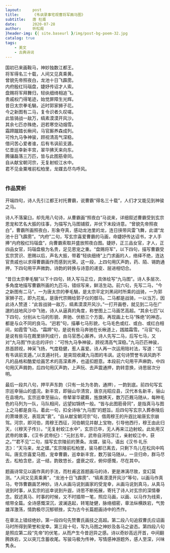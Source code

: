 ```yaml
---
layout:     post
title:      《韦讽录事宅观曹将军画马图》
subtitle:   唐 杜甫
date:       2020-07-28
author:     听松阁
}header-img: {{ site.baseurl }/img/post-bg-poem-32.jpg
catalog: true
tags:
    - 美文
    - 古典诗词
---
```


国初已来画鞍马，神妙独数江都王。<br>
将军得名三十载，人间又见真乘黄。<br>
曾貌先帝照夜白，龙池十日飞霹雳。<br>
内府殷红玛瑙盘，婕妤传诏才人索。<br>
盘赐将军拜舞归，轻纨细绮相追飞。<br>
贵戚权门得笔迹，始觉屏障生光辉。<br>
昔日太宗拳毛騧，近时郭家狮子花。<br>
今之新图有二马，复令识者久叹嗟。<br>
此皆骑战一敌万，缟素漠漠开风沙。<br>
其余七匹亦殊绝，迥若寒空动烟雪。<br>
霜蹄蹴踏长楸间，马官厮养森成列。<br>
可怜九马争神骏，顾视清高气深稳。<br>
借问苦心爱者谁，后有韦讽前支遁。<br>
忆昔巡幸新丰宫，翠华拂天来向东。<br>
腾骧磊落三万匹，皆与此图筋骨同。<br>
自从献宝朝河宗，无复射蛟江水中。<br>
君不见金粟堆前松柏里，龙媒去尽鸟呼风。<br>
<br>

### 作品赏析
开端四句，诗人先引江都王衬托曹霸，说曹霸“得名三十载”，人们才又能见到神骏之马。

诗人不落窠臼，却先用八句诗，从曹霸画“照夜白”马说来，详细叙述曹霸受到玄宗恩宠和艺名大振的往事，为描写九马图铺叙，并伏下末段诗意。“曾貌先帝照夜白”，曹霸所画照夜白，形象夺真，感动龙池里的龙，连日挟带风雷飞舞，此谓“龙池十日飞霹雳”。“内府”二句，写玄宗喜爱曹霸的马画，命婕妤传达诏书，才人手捧“内府殷红玛瑙盘”，向曹霸索取并盛放照夜白图。婕妤，正三品女官，才人，正四品女官，玛瑙盘极为名贵，足见恩宠之重。“盘赐将军”，以下四句，描写曹霸受玄宗赏识、恩赐以后，声名大振，带着“轻纨细绮”上门求画的人，络绎不绝，连达官贵戚也以求得曹霸画作而感到光荣。这一段，上四句用仄声韵，药、陌、锡韵通押，下四句用平声微韵，诗韵的转换与诗意的递变、层进相切合。

“昔日太宗拳毛騧”以下十四句，转入写马正位，具体绘写“九马图”。诗人多层次、多角度地描写曹霸所画的九匹马，错综写来，鲜活生动。前六句，先写二马，“今之新图有二马”，一为唐太宗的拳毛騧，是太宗平定刘黑闼时所乘的战骑，一为郭家狮子花，即九花虬，是唐代宗赐给郭子仪的御马。二马都是战骑，一以当万，因此诗人赞道：“此皆战骑一敌万，缟素漠漠开风沙。”一打开画卷，就见到二马在广邈的战地风沙中飞驰，诗人从逼真的角度，称誉图上二马画艺高超。“其余七匹”以下四句，分别从七马的形貌、奔驰、伏枥三个方面，再现画上七马“殊绝”的神态，都是与众不同的良马。“迥若”句，描摹七马形貌，七马毛色或红、或白、或红白相间，如霞雪飞动。“霜蹄”句，是说有些马奔驰在长楸道上，践踏霜雪。“马官”句，是说有些马在厩里排列成行，由马官悉心厮养。诗人先写二马，后写七马，又对“九马图”作出总的评价：“可怜九马争神骏，顾视清高气深稳。”九马匹匹神骏，昂首顾视，神采飞扬，气度稳健，惹人喜爱。诗人再一次运用陪衬法，写道：“后有韦讽前支遁。”,以支遁衬托，是突现收藏九马图的韦讽。这句诗赞誉韦讽风韵不凡的品格和酷爱绘画艺术的高深素养，也遥扣题意。本段前六句用平声麻韵，中四句用仄声屑韵，后四句用仄声韵，上声阮、去声震通押，韵转意换，诗思层次分明。

最后一段共八句，押平声东韵（只有一处为冬韵，通押），一韵到底。前四句写玄宗巡幸骊山的盛况。新丰宫，即骊山华清宫，唐京兆昭应县，汉代本名新丰，骊山在县境内。玄宗巡幸至骊山，帝辇翠华葳蕤，旌旗拂天，数万匹厩马随从，每种毛色的马列为一队，马队相间，远望如锦绣一般。“皆与此图筋骨同”，是指真马与图上之马都是良马。着此一句，扣全诗咏“九马图”的题旨。后四句写玄宗入葬泰陵后的萧竦景况，表现其“衰”。“自从献宝朝河宗”句，借周穆王的升遐比喻唐玄宗崩驾。河宗，即河伯，周穆王西征，河伯朝见并献上宝物，引导他西行，穆王由此归天，（《穆天子传》）。“无复射蛟江水中”，玄宗已卒，无人再来江边射蛟。此处用汉武帝的故事，《汉书·武帝纪》：“元封五年，武帝自浔阳浮江，亲射蛟江中，获之。”“君不见”二句，描写玄宗陵前的萧条。龙媒，骏马，语出《汉书·礼乐志》：“天马来，龙之媒。”玄宗陵前松柏里，骏马都已离去，只剩下鸟儿在松风中鸣叫。唐玄宗喜爱马图，宠幸曹霸，巡幸新丰宫，数万骏马随从，一旦归命，群马尽去，松柏含悲，这一结，韵致悠长，盛衰之叹，俯仰感慨，尽在其中。

题画诗常见以画作真的手法，而杜甫这首题画马的诗，更是淋漓尽致，变幻莫测。“人间又见真乘黄”，“龙池十日飞霹雳”、“缟素漠漠开风沙”等句，以画马作真马，夸饰曹霸画艺神妙。诗人从画马说到画家的受宠幸，从画马说到真马，从真马说到时事，从玄宗的巡幸说到升遐，诗思不断拓展，寄托了诗人对玄宗的深情眷念。叙述真马、时事的时候，又不时插带一笔，照应马画，以画、以马作为线索，绾带全篇。全诗感慨深沉，波澜迭起，转笔陡健，脉络细密，章法纵横跌宕，气势雄浑激荡，情韵极尽沉郁顿挫，实为古今长篇题画诗中的杰作。

在章法上错综绝妙。第一段四句先赞曹氏画技之高超。第二段八句追叙曹氏应诏画马时所得到荣誉和宠幸。第三段十句，写九马图之神妙及各马之姿态。第四段八句是照应第二段“先帝”的伏笔，从而产生今昔迥异之感。诗以奇妙高远开首，中间翻腾跌宕，又以突兀含蓄收尾。写骏马极为传神，写情感神游题外，感人至深，兴味隽永。
